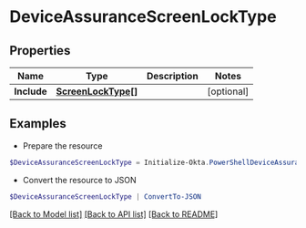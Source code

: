 # DeviceAssuranceScreenLockType
## Properties

Name | Type | Description | Notes
------------ | ------------- | ------------- | -------------
**Include** | [**ScreenLockType[]**](ScreenLockType.md) |  | [optional] 

## Examples

- Prepare the resource
```powershell
$DeviceAssuranceScreenLockType = Initialize-Okta.PowerShellDeviceAssuranceScreenLockType  -Include null
```

- Convert the resource to JSON
```powershell
$DeviceAssuranceScreenLockType | ConvertTo-JSON
```

[[Back to Model list]](../README.md#documentation-for-models) [[Back to API list]](../README.md#documentation-for-api-endpoints) [[Back to README]](../README.md)

